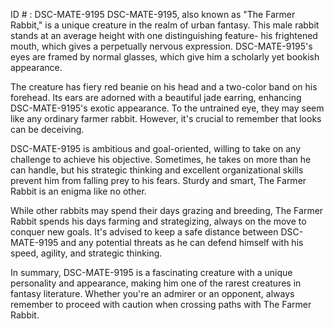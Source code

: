 ID # : DSC-MATE-9195
DSC-MATE-9195, also known as "The Farmer Rabbit," is a unique creature in the realm of urban fantasy. This male rabbit stands at an average height with one distinguishing feature- his frightened mouth, which gives a perpetually nervous expression. DSC-MATE-9195's eyes are framed by normal glasses, which give him a scholarly yet bookish appearance.

The creature has fiery red beanie on his head and a two-color band on his forehead. Its ears are adorned with a beautiful jade earring, enhancing DSC-MATE-9195's exotic appearance. To the untrained eye, they may seem like any ordinary farmer rabbit. However, it's crucial to remember that looks can be deceiving.

DSC-MATE-9195 is ambitious and goal-oriented, willing to take on any challenge to achieve his objective. Sometimes, he takes on more than he can handle, but his strategic thinking and excellent organizational skills prevent him from falling prey to his fears. Sturdy and smart, The Farmer Rabbit is an enigma like no other. 

While other rabbits may spend their days grazing and breeding, The Farmer Rabbit spends his days farming and strategizing, always on the move to conquer new goals. It's advised to keep a safe distance between DSC-MATE-9195 and any potential threats as he can defend himself with his speed, agility, and strategic thinking. 

In summary, DSC-MATE-9195 is a fascinating creature with a unique personality and appearance, making him one of the rarest creatures in fantasy literature. Whether you're an admirer or an opponent, always remember to proceed with caution when crossing paths with The Farmer Rabbit.
